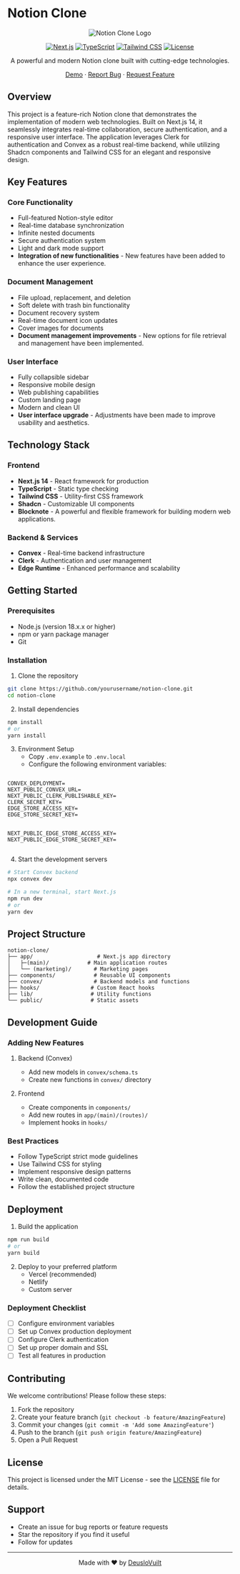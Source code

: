 # Notion Clone

<div align="center">

![Notion Clone Logo](https://github.com/Lostovayne/Clon-de-Notion-con-Next14-Tailwind-Typescript/assets/92962731/9fff6f52-88ff-4798-b59e-f1a8d19e84d1)

[![Next.js](https://img.shields.io/badge/Next.js-14-black)](https://nextjs.org/)
[![TypeScript](https://img.shields.io/badge/TypeScript-5.0-blue)](https://www.typescriptlang.org/)
[![Tailwind CSS](https://img.shields.io/badge/Tailwind-3.0-38B2AC)](https://tailwindcss.com/)
[![License](https://img.shields.io/badge/License-MIT-green.svg)](LICENSE)

A powerful and modern Notion clone built with cutting-edge technologies.

[Demo](your-demo-link) · [Report Bug](your-issues-link) · [Request Feature](your-issues-link)

</div>

## Overview

This project is a feature-rich Notion clone that demonstrates the implementation of modern web technologies. Built on Next.js 14, it seamlessly integrates real-time collaboration, secure authentication, and a responsive user interface. The application leverages Clerk for authentication and Convex as a robust real-time backend, while utilizing Shadcn components and Tailwind CSS for an elegant and responsive design.

## Key Features

### Core Functionality

- Full-featured Notion-style editor
- Real-time database synchronization
- Infinite nested documents
- Secure authentication system
- Light and dark mode support
- **Integration of new functionalities** - New features have been added to enhance the user experience.

### Document Management

- File upload, replacement, and deletion
- Soft delete with trash bin functionality
- Document recovery system
- Real-time document icon updates
- Cover images for documents
- **Document management improvements** - New options for file retrieval and management have been implemented.

### User Interface

- Fully collapsible sidebar
- Responsive mobile design
- Web publishing capabilities
- Custom landing page
- Modern and clean UI
- **User interface upgrade** - Adjustments have been made to improve usability and aesthetics.

## Technology Stack

### Frontend

- **Next.js 14** - React framework for production
- **TypeScript** - Static type checking
- **Tailwind CSS** - Utility-first CSS framework
- **Shadcn** - Customizable UI components
- **Blocknote** - A powerful and flexible framework for building modern web applications.

### Backend & Services

- **Convex** - Real-time backend infrastructure
- **Clerk** - Authentication and user management
- **Edge Runtime** - Enhanced performance and scalability

## Getting Started

### Prerequisites

- Node.js (version 18.x.x or higher)
- npm or yarn package manager
- Git

### Installation

1. Clone the repository

```bash
git clone https://github.com/yourusername/notion-clone.git
cd notion-clone
```

2. Install dependencies

```bash
npm install
# or
yarn install
```

3. Environment Setup
   - Copy `.env.example` to `.env.local`
   - Configure the following environment variables:

```env

CONVEX_DEPLOYMENT=
NEXT_PUBLIC_CONVEX_URL=
NEXT_PUBLIC_CLERK_PUBLISHABLE_KEY=
CLERK_SECRET_KEY=
EDGE_STORE_ACCESS_KEY=
EDGE_STORE_SECRET_KEY=


NEXT_PUBLIC_EDGE_STORE_ACCESS_KEY=
NEXT_PUBLIC_EDGE_STORE_SECRET_KEY=


```

4. Start the development servers

```bash
# Start Convex backend
npx convex dev

# In a new terminal, start Next.js
npm run dev
# or
yarn dev
```

## Project Structure

```
notion-clone/
├── app/                    # Next.js app directory
│   ├─(main)/            # Main application routes
│   └── (marketing)/       # Marketing pages
├── components/            # Reusable UI components
├── convex/                # Backend models and functions
├── hooks/                # Custom React hooks
├── lib/                  # Utility functions
└── public/               # Static assets
```

## Development Guide

### Adding New Features

1. Backend (Convex)

   - Add new models in `convex/schema.ts`
   - Create new functions in `convex/` directory

2. Frontend
   - Create components in `components/`
   - Add new routes in `app/(main)/(routes)/`
   - Implement hooks in `hooks/`

### Best Practices

- Follow TypeScript strict mode guidelines
- Use Tailwind CSS for styling
- Implement responsive design patterns
- Write clean, documented code
- Follow the established project structure

## Deployment

1. Build the application

```bash
npm run build
# or
yarn build
```

2. Deploy to your preferred platform
   - Vercel (recommended)
   - Netlify
   - Custom server

### Deployment Checklist

- [ ] Configure environment variables
- [ ] Set up Convex production deployment
- [ ] Configure Clerk authentication
- [ ] Set up proper domain and SSL
- [ ] Test all features in production

## Contributing

We welcome contributions! Please follow these steps:

1. Fork the repository
2. Create your feature branch (`git checkout -b feature/AmazingFeature`)
3. Commit your changes (`git commit -m 'Add some AmazingFeature'`)
4. Push to the branch (`git push origin feature/AmazingFeature`)
5. Open a Pull Request

## License

This project is licensed under the MIT License - see the [LICENSE](LICENSE) file for details.

## Support

- Create an issue for bug reports or feature requests
- Star the repository if you find it useful
- Follow for updates

---

<div align="center">

Made with ❤️ by [DeusloVuilt](your-profile-link)

</div>
